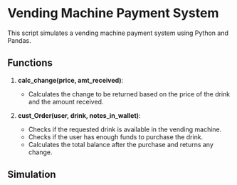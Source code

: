 # Vending Machine Payment System

This script simulates a vending machine payment system using Python and Pandas.

## Functions

1. **calc_change(price, amt_received)**:
   - Calculates the change to be returned based on the price of the drink and the amount received.

2. **cust_Order(user, drink, notes_in_wallet)**:
   - Checks if the requested drink is available in the vending machine.
   - Checks if the user has enough funds to purchase the drink.
   - Calculates the total balance after the purchase and returns any change.

## Simulation
